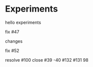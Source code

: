 # Experiments
hello experiments

fix #47

changes

fix #52



resolve #100
close #39
-40
#132
#131
98
